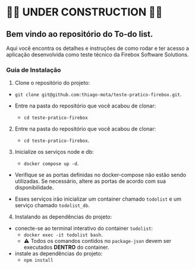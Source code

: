 # 🚧🚧 UNDER CONSTRUCTION 🚧🚧

## Bem vindo ao repositório do To-do list.

Aqui você encontra os detalhes e instruções de como rodar e ter acesso a aplicação desenvolvida como teste técnico da Firebox Software Solutions.

### Guia de Instalação

1. Clone o repositório do projeto:

- `git clone git@github.com:thiago-mota/teste-pratico-firebox.git`.

- Entre na pasta do repositório que você acabou de clonar:
  - `cd teste-pratico-firebox`

2. Entre na pasta do repositório que você acabou de clonar:

   - `cd teste-pratico-firebox`.

3. Inicialize os serviços node e db:
   - `docker compose up -d`.

- Verifique se as portas definidas no docker-compose não estão sendo utilizadas. Se necessário, altere as portas de acordo com sua disponibilidade.

- Esses serviços irão inicializar um container chamado `todolist` e um serviço chamado `todolist_db`.

4. Instalando as dependências do projeto:

- conecte-se ao terminal interativo do container `todolist`:
  - `docker exec -it todolist bash`.
  - ⚠️ Todos os comandos contidos no `package-json` devem ser executados **DENTRO** do container.
- instale as dependências do projeto:
  - `npm install`
